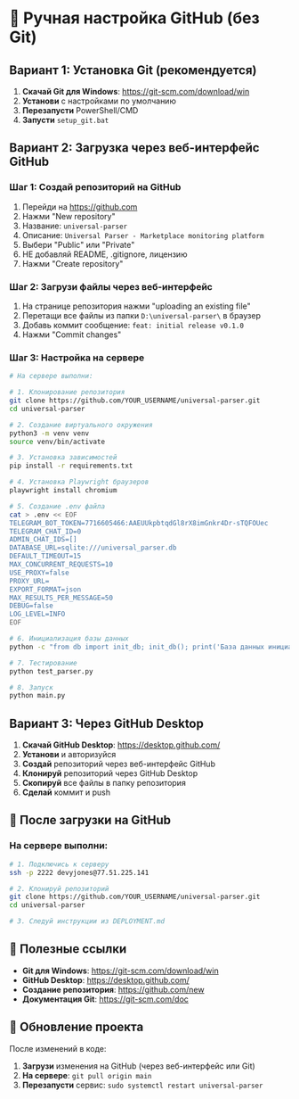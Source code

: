# 🐙 Ручная настройка GitHub (без Git)

## Вариант 1: Установка Git (рекомендуется)

1. **Скачай Git для Windows**: https://git-scm.com/download/win
2. **Установи** с настройками по умолчанию
3. **Перезапусти** PowerShell/CMD
4. **Запусти** `setup_git.bat`

## Вариант 2: Загрузка через веб-интерфейс GitHub

### Шаг 1: Создай репозиторий на GitHub
1. Перейди на https://github.com
2. Нажми "New repository"
3. Название: `universal-parser`
4. Описание: `Universal Parser - Marketplace monitoring platform`
5. Выбери "Public" или "Private"
6. НЕ добавляй README, .gitignore, лицензию
7. Нажми "Create repository"

### Шаг 2: Загрузи файлы через веб-интерфейс
1. На странице репозитория нажми "uploading an existing file"
2. Перетащи все файлы из папки `D:\universal-parser\` в браузер
3. Добавь коммит сообщение: `feat: initial release v0.1.0`
4. Нажми "Commit changes"

### Шаг 3: Настройка на сервере

```bash
# На сервере выполни:

# 1. Клонирование репозитория
git clone https://github.com/YOUR_USERNAME/universal-parser.git
cd universal-parser

# 2. Создание виртуального окружения
python3 -m venv venv
source venv/bin/activate

# 3. Установка зависимостей
pip install -r requirements.txt

# 4. Установка Playwright браузеров
playwright install chromium

# 5. Создание .env файла
cat > .env << EOF
TELEGRAM_BOT_TOKEN=7716605466:AAEUUkpbtqdGl8rX8imGnkr4Dr-sTQFOUec
TELEGRAM_CHAT_ID=0
ADMIN_CHAT_IDS=[]
DATABASE_URL=sqlite:///universal_parser.db
DEFAULT_TIMEOUT=15
MAX_CONCURRENT_REQUESTS=10
USE_PROXY=false
PROXY_URL=
EXPORT_FORMAT=json
MAX_RESULTS_PER_MESSAGE=50
DEBUG=false
LOG_LEVEL=INFO
EOF

# 6. Инициализация базы данных
python -c "from db import init_db; init_db(); print('База данных инициализирована')"

# 7. Тестирование
python test_parser.py

# 8. Запуск
python main.py
```

## Вариант 3: Через GitHub Desktop

1. **Скачай GitHub Desktop**: https://desktop.github.com/
2. **Установи** и авторизуйся
3. **Создай** репозиторий через веб-интерфейс GitHub
4. **Клонируй** репозиторий через GitHub Desktop
5. **Скопируй** все файлы в папку репозитория
6. **Сделай** коммит и push

## 🚀 После загрузки на GitHub

### На сервере выполни:

```bash
# 1. Подключись к серверу
ssh -p 2222 devyjones@77.51.225.141

# 2. Клонируй репозиторий
git clone https://github.com/YOUR_USERNAME/universal-parser.git
cd universal-parser

# 3. Следуй инструкции из DEPLOYMENT.md
```

## 📝 Полезные ссылки

- **Git для Windows**: https://git-scm.com/download/win
- **GitHub Desktop**: https://desktop.github.com/
- **Создание репозитория**: https://github.com/new
- **Документация Git**: https://git-scm.com/doc

## 🔄 Обновление проекта

После изменений в коде:
1. **Загрузи** изменения на GitHub (через веб-интерфейс или Git)
2. **На сервере**: `git pull origin main`
3. **Перезапусти** сервис: `sudo systemctl restart universal-parser`


